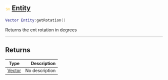## ![shared](.gitbook/assets/shared.png) [Entity](home/Entity)



```lua
Vector Entity:getRotation()
```

Returns the ent rotation in degrees


------
## Returns

| Type   | Description |
| ------ | ----------: |
| [Vector](home/Vector) | No description |

